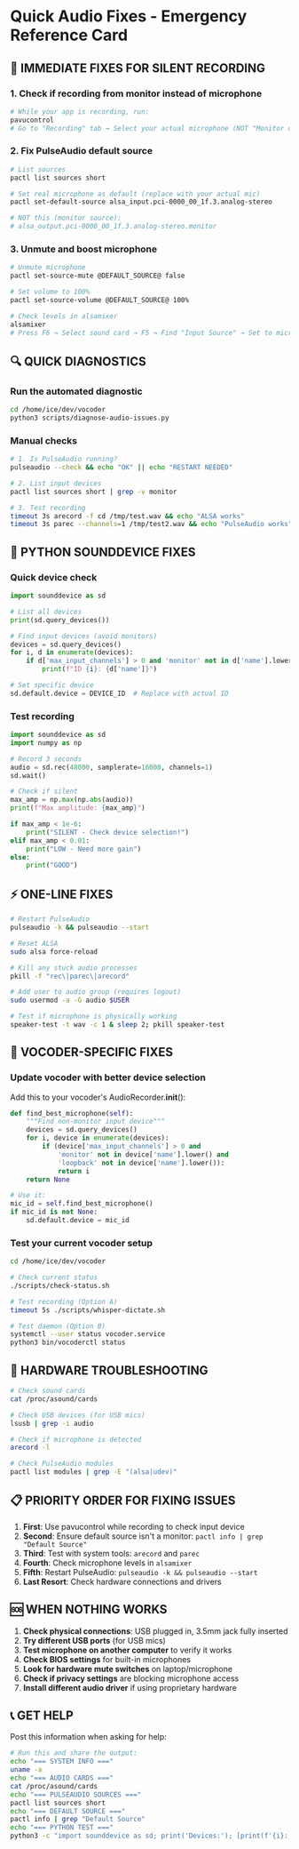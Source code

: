 # Quick Audio Fixes - Emergency Reference Card

## 🚨 IMMEDIATE FIXES FOR SILENT RECORDING

### 1. Check if recording from monitor instead of microphone
```bash
# While your app is recording, run:
pavucontrol
# Go to "Recording" tab → Select your actual microphone (NOT "Monitor of...")
```

### 2. Fix PulseAudio default source
```bash
# List sources
pactl list sources short

# Set real microphone as default (replace with your actual mic)
pactl set-default-source alsa_input.pci-0000_00_1f.3.analog-stereo

# NOT this (monitor source):
# alsa_output.pci-0000_00_1f.3.analog-stereo.monitor
```

### 3. Unmute and boost microphone
```bash
# Unmute microphone
pactl set-source-mute @DEFAULT_SOURCE@ false

# Set volume to 100%
pactl set-source-volume @DEFAULT_SOURCE@ 100%

# Check levels in alsamixer
alsamixer
# Press F6 → Select sound card → F5 → Find "Input Source" → Set to microphone
```

## 🔍 QUICK DIAGNOSTICS

### Run the automated diagnostic
```bash
cd /home/ice/dev/vocoder
python3 scripts/diagnose-audio-issues.py
```

### Manual checks
```bash
# 1. Is PulseAudio running?
pulseaudio --check && echo "OK" || echo "RESTART NEEDED"

# 2. List input devices  
pactl list sources short | grep -v monitor

# 3. Test recording
timeout 3s arecord -f cd /tmp/test.wav && echo "ALSA works"
timeout 3s parec --channels=1 /tmp/test2.wav && echo "PulseAudio works"
```

## 🐍 PYTHON SOUNDDEVICE FIXES

### Quick device check
```python
import sounddevice as sd

# List all devices
print(sd.query_devices())

# Find input devices (avoid monitors)
devices = sd.query_devices()
for i, d in enumerate(devices):
    if d['max_input_channels'] > 0 and 'monitor' not in d['name'].lower():
        print(f"ID {i}: {d['name']}")

# Set specific device
sd.default.device = DEVICE_ID  # Replace with actual ID
```

### Test recording
```python
import sounddevice as sd
import numpy as np

# Record 3 seconds
audio = sd.rec(48000, samplerate=16000, channels=1)
sd.wait()

# Check if silent
max_amp = np.max(np.abs(audio))
print(f"Max amplitude: {max_amp}")

if max_amp < 1e-6:
    print("SILENT - Check device selection!")
elif max_amp < 0.01:
    print("LOW - Need more gain")
else:
    print("GOOD")
```

## ⚡ ONE-LINE FIXES

```bash
# Restart PulseAudio
pulseaudio -k && pulseaudio --start

# Reset ALSA
sudo alsa force-reload

# Kill any stuck audio processes
pkill -f "rec\|parec\|arecord"

# Add user to audio group (requires logout)
sudo usermod -a -G audio $USER

# Test if microphone is physically working
speaker-test -t wav -c 1 & sleep 2; pkill speaker-test
```

## 🎯 VOCODER-SPECIFIC FIXES

### Update vocoder with better device selection
Add this to your vocoder's AudioRecorder.__init__():

```python
def find_best_microphone(self):
    """Find non-monitor input device"""
    devices = sd.query_devices()
    for i, device in enumerate(devices):
        if (device['max_input_channels'] > 0 and 
            'monitor' not in device['name'].lower() and
            'loopback' not in device['name'].lower()):
            return i
    return None

# Use it:
mic_id = self.find_best_microphone()
if mic_id is not None:
    sd.default.device = mic_id
```

### Test your current vocoder setup
```bash
cd /home/ice/dev/vocoder

# Check current status
./scripts/check-status.sh

# Test recording (Option A)
timeout 5s ./scripts/whisper-dictate.sh

# Test daemon (Option B)
systemctl --user status vocoder.service
python3 bin/vocoderctl status
```

## 🔧 HARDWARE TROUBLESHOOTING

```bash
# Check sound cards
cat /proc/asound/cards

# Check USB devices (for USB mics)
lsusb | grep -i audio

# Check if microphone is detected
arecord -l

# Check PulseAudio modules
pactl list modules | grep -E "(alsa|udev)"
```

## 📋 PRIORITY ORDER FOR FIXING ISSUES

1. **First**: Use pavucontrol while recording to check input device
2. **Second**: Ensure default source isn't a monitor: `pactl info | grep "Default Source"`
3. **Third**: Test with system tools: `arecord` and `parec`
4. **Fourth**: Check microphone levels in `alsamixer`
5. **Fifth**: Restart PulseAudio: `pulseaudio -k && pulseaudio --start`
6. **Last Resort**: Check hardware connections and drivers

## 🆘 WHEN NOTHING WORKS

1. **Check physical connections**: USB plugged in, 3.5mm jack fully inserted
2. **Try different USB ports** (for USB mics)
3. **Test microphone on another computer** to verify it works
4. **Check BIOS settings** for built-in microphones
5. **Look for hardware mute switches** on laptop/microphone
6. **Check if privacy settings** are blocking microphone access
7. **Install different audio driver** if using proprietary hardware

## 📞 GET HELP

Post this information when asking for help:
```bash
# Run this and share the output:
echo "=== SYSTEM INFO ===" 
uname -a
echo "=== AUDIO CARDS ===" 
cat /proc/asound/cards
echo "=== PULSEAUDIO SOURCES ==="
pactl list sources short
echo "=== DEFAULT SOURCE ==="
pactl info | grep "Default Source"
echo "=== PYTHON TEST ==="
python3 -c "import sounddevice as sd; print('Devices:'); [print(f'{i}: {d[\"name\"]} (in:{d[\"max_input_channels\"]})') for i,d in enumerate(sd.query_devices()) if d['max_input_channels']>0]"
```